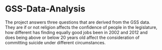 # GSS-Data-Analysis
The project answers three questions that are derived from the GSS data. They are if or not religion affects the confidence of people in the legislature, how different has finding equally good jobs been in 2002 and 2012 and does being above or below 20 years old affect the consideration of committing suicide under different circumstances.
